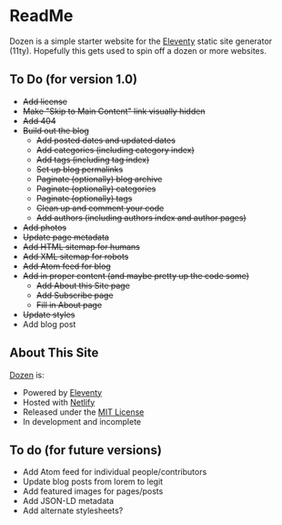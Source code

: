 # ReadMe

Dozen is a simple starter website for the [Eleventy](https://www.11ty.dev/) static site generator (11ty). Hopefully this gets used to spin off a dozen or more websites.

## To Do (for version 1.0)

* ~~Add license~~
* ~~Make "Skip to Main Content" link visually hidden~~
* ~~Add 404~~
* ~~Build out the blog~~
	* ~~Add posted dates and updated dates~~
	* ~~Add categories (including category index)~~
	* ~~Add tags (including tag index)~~
	* ~~Set up blog permalinks~~
	* ~~Paginate (optionally) blog archive~~
	* ~~Paginate (optionally) categories~~
	* ~~Paginate (optionally) tags~~
	* ~~Clean up and comment your code~~
	* ~~Add authors (including authors index and author pages)~~
* ~~Add photos~~
* ~~Update page metadata~~
* ~~Add HTML sitemap for humans~~
* ~~Add XML sitemap for robots~~
* ~~Add Atom feed for blog~~
* ~~Add in proper content (and maybe pretty up the code some)~~
	* ~~Add About this Site page~~
	* ~~Add Subscribe page~~
	* ~~Fill in About page~~
* ~~Update styles~~
* Add blog post


## About This Site

[Dozen](https://dozen.camcoulter.com/) is:

* Powered by [Eleventy](https://www.11ty.dev/)
* Hosted with [Netlify](https://www.netlify.com/)
* Released under the [MIT License](https://choosealicense.com/licenses/mit/)
* In development and incomplete

## To do (for future versions)

* Add Atom feed for individual people/contributors
* Update blog posts from lorem to legit
* Add featured images for pages/posts
* Add JSON-LD metadata
* Add alternate stylesheets?